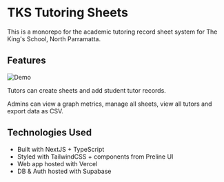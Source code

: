 # TKS Tutoring Sheets

This is a monorepo for the academic tutoring record sheet system for The King's School, North Parramatta.

## Features

![Demo](https://github.com/user-attachments/assets/64edd963-a0c9-4e3a-a8c8-f52277b2c61b)

Tutors can create sheets and add student tutor records.

Admins can view a graph metrics, manage all sheets, view all tutors and export data as CSV.

## Technologies Used
  * Built with NextJS + TypeScript
  * Styled with TailwindCSS + components from Preline UI
  * Web app hosted with Vercel
  * DB & Auth hosted with Supabase
